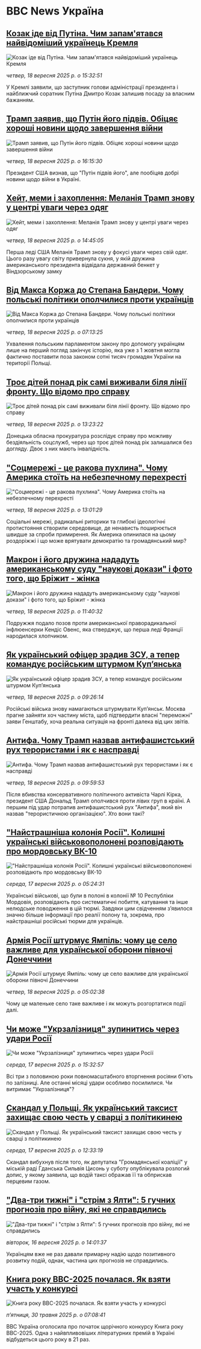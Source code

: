 # BBC News Україна## [Козак іде від Путіна. Чим запам'ятався найвідоміший українець Кремля](https://www.bbc.com/ukrainian/articles/cm2zl6l1myyo?at_medium=RSS&at_campaign=rss?at_campaign=githubrss)![Козак іде від Путіна. Чим запам'ятався найвідоміший українець Кремля](https://ichef.bbci.co.uk/ace/ws/240/cpsprodpb/2729/live/d0d4ca90-94a0-11f0-8e88-0f11af0637c1.jpg)_четвер, 18 вересня 2025 р. о 15:32:51_У Кремлі заявили, що заступник голови адміністрації президента і найближчий соратник Путіна Дмитро Козак залишив посаду за власним бажанням.## [Трамп заявив, що Путін його підвів. Обіцяє хороші новини щодо завершення війни  ](https://www.bbc.com/ukrainian/articles/c9wd1955py4o?at_medium=RSS&at_campaign=rss?at_campaign=githubrss)![Трамп заявив, що Путін його підвів. Обіцяє хороші новини щодо завершення війни  ](https://ichef.bbci.co.uk/ace/ws/240/cpsprodpb/6949/live/9c5d3270-94aa-11f0-a170-65cdc956211e.jpg)_четвер, 18 вересня 2025 р. о 16:15:30_Президент США визнав, що "Путін підвів його", але пообіцяв добрі новини щодо війни в Україні.## [Хейт, меми і захоплення: Меланія Трамп знову у центрі уваги через одяг](https://www.bbc.com/ukrainian/articles/czjvk800z3vo?at_medium=RSS&at_campaign=rss?at_campaign=githubrss)![Хейт, меми і захоплення: Меланія Трамп знову у центрі уваги через одяг](https://ichef.bbci.co.uk/ace/ws/240/cpsprodpb/afcc/live/5b6331e0-9499-11f0-8e88-0f11af0637c1.jpg)_четвер, 18 вересня 2025 р. о 14:45:05_Перша леді США Меланія Трамп знову у фокусі уваги через свій одяг. Цього разу увагу світу привернула сукня, у якій дружина американського президента відвідала державний бенкет у Віндзорському замку## [Від Макса Коржа до Степана Бандери. Чому польські політики ополчилися проти українців](https://www.bbc.com/ukrainian/articles/cn95y5vj0d4o?at_medium=RSS&at_campaign=rss?at_campaign=githubrss)![Від Макса Коржа до Степана Бандери. Чому польські політики ополчилися проти українців](https://ichef.bbci.co.uk/ace/ws/240/cpsprodpb/7848/live/47db50d0-9408-11f0-9864-1dbf44e96e6e.jpg)_четвер, 18 вересня 2025 р. о 07:13:25_Ухвалення польським парламентом закону про допомогу українцям лише на перший погляд закінчує історію, яка уже з 1 жовтня могла фактично поставити поза законом сотні тисяч громадян України на території Польщі.## [Троє дітей понад рік самі виживали біля лінії фронту. Що відомо про справу](https://www.bbc.com/ukrainian/articles/cp8j605le34o?at_medium=RSS&at_campaign=rss?at_campaign=githubrss)![Троє дітей понад рік самі виживали біля лінії фронту. Що відомо про справу](https://ichef.bbci.co.uk/ace/ws/240/cpsprodpb/6939/live/05fbfd40-948f-11f0-84c8-99de564f0440.jpg)_четвер, 18 вересня 2025 р. о 13:23:22_Донецька обласна прокуратура розслідує справу про можливу бездіяльність соцслужб, через що троє дітей понад рік залишалися без догляду. Двоє з них мають інвалідність.## ["Соцмережі - це ракова пухлина". Чому Америка стоїть на небезпечному перехресті](https://www.bbc.com/ukrainian/articles/cn836q5zxw9o?at_medium=RSS&at_campaign=rss?at_campaign=githubrss)!["Соцмережі - це ракова пухлина". Чому Америка стоїть на небезпечному перехресті](https://ichef.bbci.co.uk/ace/ws/240/cpsprodpb/18e9/live/4ff31d80-93b2-11f0-b391-6936825093bd.png)_четвер, 18 вересня 2025 р. о 13:01:29_Соціальні мережі, радикальні риторики та глибокі ідеологічні протистояння створили середовище, де ненависть поширюється швидше за спроби примирення. Як Америка опинилася на цьому роздоріжжі і що може врятувати демократію та громадянський мир?## [Макрон і його дружина нададуть  американському суду "наукові докази" і фото того, що Бріжит - жінка](https://www.bbc.com/ukrainian/articles/cy4jn5lg2xeo?at_medium=RSS&at_campaign=rss?at_campaign=githubrss)![Макрон і його дружина нададуть  американському суду "наукові докази" і фото того, що Бріжит - жінка](https://ichef.bbci.co.uk/ace/ws/240/cpsprodpb/4650/live/5eb4f630-93ef-11f0-9cf6-cbf3e73ce2b9.jpg)_четвер, 18 вересня 2025 р. о 11:40:32_Подружжя подало позов проти американської праворадикальної інфлюенсерки Кендіс Овенс, яка стверджує, що перша леді Франції народилася хлопчиком.## [Як український офіцер зрадив ЗСУ, а тепер командує російським штурмом Купʼянська](https://www.bbc.com/ukrainian/articles/c8jm1k4le1mo?at_medium=RSS&at_campaign=rss?at_campaign=githubrss)![Як український офіцер зрадив ЗСУ, а тепер командує російським штурмом Купʼянська](https://ichef.bbci.co.uk/ace/ws/240/cpsprodpb/f911/live/eb9a8090-946e-11f0-bc01-a3a35aa734ac.png)_четвер, 18 вересня 2025 р. о 09:26:14_Російські війська знову намагаються штурмувати Куп’янськ. Москва прагне зайняти хоч частину міста, щоб підтвердити власні "переможні" заяви Генштабу, хоча реальна ситуація на фронті далека від цих звітів.## [Антифа. Чому Трамп назвав антифашистський рух терористами і як є насправді](https://www.bbc.com/ukrainian/articles/cgkn361yz7vo?at_medium=RSS&at_campaign=rss?at_campaign=githubrss)![Антифа. Чому Трамп назвав антифашистський рух терористами і як є насправді](https://ichef.bbci.co.uk/ace/ws/240/cpsprodpb/5f21/live/120b8c00-9470-11f0-bc01-a3a35aa734ac.jpg)_четвер, 18 вересня 2025 р. о 09:59:53_Після вбивства консервативного політичного активіста Чарлі Кірка, президент США Дональд Трамп ополчився проти лівих груп в країні. А першим під удар потрапив антифашистський рух "Антифа", який він назвав "терористичною організацією". Хто вони такі?## ["Найстрашніша колонія Росії". Колишні українські військовополонені розповідають про мордовську ВК-10](https://www.bbc.com/ukrainian/articles/c33r1l0e4ylo?at_medium=RSS&at_campaign=rss?at_campaign=githubrss)!["Найстрашніша колонія Росії". Колишні українські військовополонені розповідають про мордовську ВК-10](https://ichef.bbci.co.uk/ace/ws/240/cpsprodpb/8e09/live/15951c90-922e-11f0-b391-6936825093bd.jpg)_середа, 17 вересня 2025 р. о 05:24:31_Українські військові, що були в полоні в колонії № 10 Республіки Мордовія, розповідають про систематичні побиття, катування та інше нелюдське поводження в цій тюрмі. Завдяки цим свідченням з’явилося значно більше інформації про реалії полону та, зокрема, про найстрашніші російські тюрми для українців.## [Армія Росії штурмує Ямпіль: чому це село важливе для української оборони півночі Донеччини](https://www.bbc.com/ukrainian/articles/cqlz0y1pnz5o?at_medium=RSS&at_campaign=rss?at_campaign=githubrss)![Армія Росії штурмує Ямпіль: чому це село важливе для української оборони півночі Донеччини](https://ichef.bbci.co.uk/ace/ws/240/cpsprodpb/8631/live/db4886e0-93c1-11f0-856b-d5e7e104d2d4.jpg)_четвер, 18 вересня 2025 р. о 05:02:38_Чому це маленьке село таке важливе і як можуть розгортатися події далі.## [Чи може "Укрзалізниця" зупинитись через удари Росії ](https://www.bbc.com/ukrainian/articles/cdx2lvqpl94o?at_medium=RSS&at_campaign=rss?at_campaign=githubrss)![Чи може "Укрзалізниця" зупинитись через удари Росії ](https://ichef.bbci.co.uk/ace/ws/240/cpsprodpb/e19d/live/b33db4b0-93d8-11f0-9cf6-cbf3e73ce2b9.jpg)_середа, 17 вересня 2025 р. о 15:32:57_Всі три з половиною роки повномасштабного вторгнення росіяни б'ють по залізниці. Але останні місяці удари особливо посилилися. Чи витримає "Укрзалізниця"?## [Скандал у Польщі. Як український таксист захищає свою честь у сварці з політикинею](https://www.bbc.com/ukrainian/articles/c3dr18x420vo?at_medium=RSS&at_campaign=rss?at_campaign=githubrss)![Скандал у Польщі. Як український таксист захищає свою честь у сварці з політикинею](https://ichef.bbci.co.uk/ace/ws/240/cpsprodpb/71dc/live/55962d20-93be-11f0-b391-6936825093bd.jpg)_середа, 17 вересня 2025 р. о 12:33:19_Скандал вибухнув після того, як депутатка "Громадянської коаліції" у міській раді Гданська Сильвія Цисонь у суботу опублікувала розлогий допис, у якому заявила, що водій таксі ображав її та обприскав перцевим газом.## ["Два-три тижні" і "стрім з Ялти": 5 гучних прогнозів про війну, які не справдились](https://www.bbc.com/ukrainian/articles/czxw07dk1r0o?at_medium=RSS&at_campaign=rss?at_campaign=githubrss)!["Два-три тижні" і "стрім з Ялти": 5 гучних прогнозів про війну, які не справдились](https://ichef.bbci.co.uk/ace/ws/240/cpsprodpb/da6f/live/556d8c00-92f9-11f0-ba89-ad7477f3387f.jpg)_вівторок, 16 вересня 2025 р. о 14:01:37_Українцям вже не раз давали примарну надію щодо позитивного розвитку подій, однак, частина цих прогнозів не справдились.## [Книга року BBC-2025 почалася. Як взяти участь у конкурсі ](https://www.bbc.com/ukrainian/articles/clygdp91lk7o?at_medium=RSS&at_campaign=rss?at_campaign=githubrss)![Книга року BBC-2025 почалася. Як взяти участь у конкурсі ](https://ichef.bbci.co.uk/ace/ws/240/cpsprodpb/01eb/live/6dc71a60-3b9b-11f0-b0d7-71720076f013.jpg)_пʼятниця, 30 травня 2025 р. о 07:08:41_BBC Україна оголосила про початок щорічного конкурсу Книга року BBC-2025. Одна з найвпливовіших літературних премій в Україні відбудеться цього року в 21 раз.